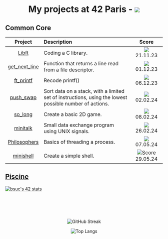 
<h1 align="center">
My projects at 42 Paris - <a href="https://profile.intra.42.fr/users/bsuc" target="_blank" title="Intra"><img src="https://img.shields.io/badge/Paris-0?style=flat&logo=42&logoColor=0&labelColor=4c4f69&color=7287fd"></a>
</h1>


## Common Core

| Project | Description | Score |
|:-------:|:------------|:-----:|
| [Libft](https://github.com/Baarrbb/42-libft) | Coding a C library. | <img src="https://badge.nimon.fr/api/v2/clxvo3eb3048601pgqc1udwjw/project/3392618"> 21.11.23 |
| [get_next_line](https://github.com/Baarrbb/42-get_next_line) | Function that returns a line read from a file descriptor. | <img src="https://badge.nimon.fr/api/v2/clxvo3eb3048601pgqc1udwjw/project/3427948"> 01.12.23 |
| [ft_printf](https://github.com/Baarrbb/42-ft_printf) | Recode printf() | <img src="https://badge.nimon.fr/api/v2/clxvo3eb3048601pgqc1udwjw/project/3427770"> 06.12.23 |
| [push_swap](https://github.com/Baarrbb/42-push_swap) | Sort data on a stack, with a limited set of instructions, using the lowest possible number of actions. | <img src="https://badge.nimon.fr/api/v2/clxvo3eb3048601pgqc1udwjw/project/3491082"> 02.02.24 |
| [so_long](https://github.com/Baarrbb/42-so_long) | Create a basic 2D game. | <img src="https://badge.nimon.fr/api/v2/clxvo3eb3048601pgqc1udwjw/project/3520480"> 08.02.24 |
| [minitalk](https://github.com/Baarrbb/42-minitalk) | Small data exchange program using UNIX signals. | <img src="https://badge.nimon.fr/api/v2/clxvo3eb3048601pgqc1udwjw/project/3531362"> 26.02.24 |
| [Philosophers](https://github.com/Baarrbb/42-Philosophers) | Basics of threading a process. | <img src="https://badge.nimon.fr/api/v2/clxvo3eb3048601pgqc1udwjw/project/3581891"> 07.05.24 |
| [minishell](https://github.com/Baarrbb/42-minishell) | Create a simple shell. | ![Score](https://badge.nimon.fr/api/v2/clxvo3eb3048601pgqc1udwjw/project/3660948) 29.05.24 |


## [Piscine](https://github.com/Baarrbb/42-piscine)

[![bsuc's 42 stats](https://badge.nimon.fr/api/v2/clxvo3eb3048601pgqc1udwjw/stats?cursusId=9&coalitionId=piscine)](https://github.com/Baarrbb/42-piscine)



<br>
<br>

#

<div align="center">

![GitHub Streak](https://github-readme-streak-stats.herokuapp.com?user=Baarrbb&theme=tokyonight&hide_border=true&date_format=j%20M%5B%20Y%5D)

</div>

<div align="center">

![Top Langs](https://github-readme-stats.vercel.app/api/top-langs/?username=Baarrbb&theme=tokyonight&layout=compact&hide_border=true)

</div>
